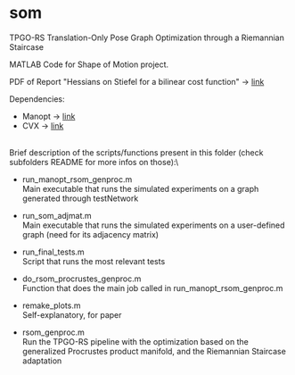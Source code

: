 # som
TPGO-RS
Translation-Only Pose Graph Optimization through a Riemannian Staircase

MATLAB Code for Shape of Motion project.

PDF of Report "Hessians on Stiefel for a bilinear cost function" -> [link](https://drive.google.com/file/d/1jg5BSRPsQMLih3ln2P9feqrpJWpfVzHv/view?usp=share_link)

Dependencies:
- Manopt -> [link](https://www.manopt.org/)
- CVX -> [link](http://cvxr.com/)

\
Brief description of the scripts/functions present in this folder (check subfolders README for more infos on those):\

- run\_manopt\_rsom\_genproc.m\
Main executable that runs the simulated experiments on a graph generated through testNetwork

- run\_som\_adjmat.m\
Main executable that runs the simulated experiments on a user-defined graph (need for its adjacency matrix)

- run\_final\_tests.m\
Script that runs the most relevant tests

- do\_rsom\_procrustes\_genproc.m\
Function that does the main job called in run\_manopt\_rsom\_genproc.m

- remake\_plots.m\
Self-explanatory, for paper

- rsom\_genproc.m\
Run the TPGO-RS pipeline with the optimization based on the generalized
Procrustes product manifold, and the Riemannian Staircase adaptation

